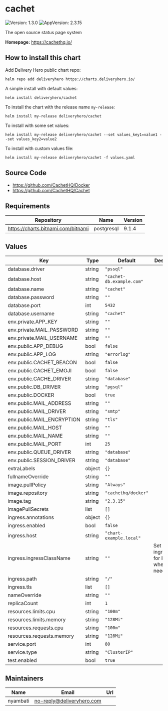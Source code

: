 # cachet

![Version: 1.3.0](https://img.shields.io/badge/Version-1.3.0-informational?style=flat-square) ![AppVersion: 2.3.15](https://img.shields.io/badge/AppVersion-2.3.15-informational?style=flat-square)

The open source status page system

**Homepage:** <https://cachethq.io/>

## How to install this chart

Add Delivery Hero public chart repo:

```console
helm repo add deliveryhero https://charts.deliveryhero.io/
```

A simple install with default values:

```console
helm install deliveryhero/cachet
```

To install the chart with the release name `my-release`:

```console
helm install my-release deliveryhero/cachet
```

To install with some set values:

```console
helm install my-release deliveryhero/cachet --set values_key1=value1 --set values_key2=value2
```

To install with custom values file:

```console
helm install my-release deliveryhero/cachet -f values.yaml
```

## Source Code

* <https://github.com/CachetHQ/Docker>
* <https://github.com/CachetHQ/Cachet>

## Requirements

| Repository | Name | Version |
|------------|------|---------|
| https://charts.bitnami.com/bitnami | postgresql | 9.1.4 |

## Values

| Key | Type | Default | Description |
|-----|------|---------|-------------|
| database.driver | string | `"pssql"` |  |
| database.host | string | `"cachet-db.example.com"` |  |
| database.name | string | `"cachet"` |  |
| database.password | string | `""` |  |
| database.port | int | `5432` |  |
| database.username | string | `"cachet"` |  |
| env.private.APP_KEY | string | `""` |  |
| env.private.MAIL_PASSWORD | string | `""` |  |
| env.private.MAIL_USERNAME | string | `""` |  |
| env.public.APP_DEBUG | bool | `false` |  |
| env.public.APP_LOG | string | `"errorlog"` |  |
| env.public.CACHET_BEACON | bool | `false` |  |
| env.public.CACHET_EMOJI | bool | `false` |  |
| env.public.CACHE_DRIVER | string | `"database"` |  |
| env.public.DB_DRIVER | string | `"pgsql"` |  |
| env.public.DOCKER | bool | `true` |  |
| env.public.MAIL_ADDRESS | string | `""` |  |
| env.public.MAIL_DRIVER | string | `"smtp"` |  |
| env.public.MAIL_ENCRYPTION | string | `"tls"` |  |
| env.public.MAIL_HOST | string | `""` |  |
| env.public.MAIL_NAME | string | `""` |  |
| env.public.MAIL_PORT | int | `25` |  |
| env.public.QUEUE_DRIVER | string | `"database"` |  |
| env.public.SESSION_DRIVER | string | `"database"` |  |
| extraLabels | object | `{}` |  |
| fullnameOverride | string | `""` |  |
| image.pullPolicy | string | `"Always"` |  |
| image.repository | string | `"cachethq/docker"` |  |
| image.tag | string | `"2.3.15"` |  |
| imagePullSecrets | list | `[]` |  |
| ingress.annotations | object | `{}` |  |
| ingress.enabled | bool | `false` |  |
| ingress.host | string | `"chart-example.local"` |  |
| ingress.ingressClassName | string | `""` | Set ingressClass for Ingress when needed |
| ingress.path | string | `"/"` |  |
| ingress.tls | list | `[]` |  |
| nameOverride | string | `""` |  |
| replicaCount | int | `1` |  |
| resources.limits.cpu | string | `"100m"` |  |
| resources.limits.memory | string | `"128Mi"` |  |
| resources.requests.cpu | string | `"100m"` |  |
| resources.requests.memory | string | `"128Mi"` |  |
| service.port | int | `80` |  |
| service.type | string | `"ClusterIP"` |  |
| test.enabled | bool | `true` |  |

## Maintainers

| Name | Email | Url |
| ---- | ------ | --- |
| nyambati | <no-reply@deliveryhero.com> |  |
